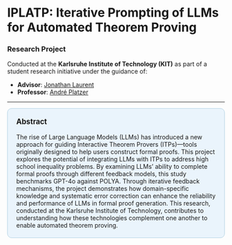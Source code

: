 # IPLATP: Iterative Prompting of LLMs for Automated Theorem Proving

### Research Project  
Conducted at the **Karlsruhe Institute of Technology (KIT)** as part of a student research initiative under the guidance of:  
- **Advisor**: [Jonathan Laurent](https://www.cs.cmu.edu/~jlaurent/)  
- **Professor**: [André Platzer](https://symbolaris.com/index.html)  

---

<div style="background-color:#eaf4fc; padding:20px; border-radius:10px; border:1px solid #b0d1e3;">
<b style="font-size:1.2em;">Abstract</b><br><br>
The rise of Large Language Models (LLMs) has introduced a new approach for guiding Interactive Theorem Provers (ITPs)—tools originally designed to help users construct formal proofs. This project explores the potential of integrating LLMs with ITPs to address high school inequality problems. By examining LLMs’ ability to complete formal proofs through different feedback models, this study benchmarks GPT-4o against POLYA. Through iterative feedback mechanisms, the project demonstrates how domain-specific knowledge and systematic error correction can enhance the reliability and performance of LLMs in formal proof generation. This research, conducted at the Karlsruhe Institute of Technology, contributes to understanding how these technologies complement one another to enable automated theorem proving.
</div>
